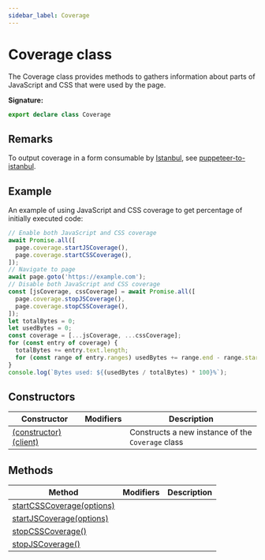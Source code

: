 ```yaml
---
sidebar_label: Coverage
---
```


# Coverage class

The Coverage class provides methods to gathers information about parts of JavaScript and CSS that were used by the page.

**Signature:**

```typescript
export declare class Coverage
```

## Remarks

To output coverage in a form consumable by [Istanbul](https://github.com/istanbuljs), see [puppeteer-to-istanbul](https://github.com/istanbuljs/puppeteer-to-istanbul).

## Example

An example of using JavaScript and CSS coverage to get percentage of initially executed code:

```ts
// Enable both JavaScript and CSS coverage
await Promise.all([
  page.coverage.startJSCoverage(),
  page.coverage.startCSSCoverage(),
]);
// Navigate to page
await page.goto('https://example.com');
// Disable both JavaScript and CSS coverage
const [jsCoverage, cssCoverage] = await Promise.all([
  page.coverage.stopJSCoverage(),
  page.coverage.stopCSSCoverage(),
]);
let totalBytes = 0;
let usedBytes = 0;
const coverage = [...jsCoverage, ...cssCoverage];
for (const entry of coverage) {
  totalBytes += entry.text.length;
  for (const range of entry.ranges) usedBytes += range.end - range.start - 1;
}
console.log(`Bytes used: ${(usedBytes / totalBytes) * 100}%`);
```

## Constructors

| Constructor                                                    | Modifiers | Description                                                  |
| -------------------------------------------------------------- | --------- | ------------------------------------------------------------ |
| [(constructor)(client)](./puppeteer.coverage._constructor_.md) |           | Constructs a new instance of the <code>Coverage</code> class |

## Methods

| Method                                                                | Modifiers | Description |
| --------------------------------------------------------------------- | --------- | ----------- |
| [startCSSCoverage(options)](./puppeteer.coverage.startcsscoverage.md) |           |             |
| [startJSCoverage(options)](./puppeteer.coverage.startjscoverage.md)   |           |             |
| [stopCSSCoverage()](./puppeteer.coverage.stopcsscoverage.md)          |           |             |
| [stopJSCoverage()](./puppeteer.coverage.stopjscoverage.md)            |           |             |
